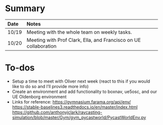 # Summary
| Date   | Notes
| :----- | :-------------------------------
| 10/19 | Meeting with the whole team on weekly tasks. 
| 10/20 | Meeting with Prof Clark, Ella, and Francisco on UE collaboration

# To-dos
* Setup a time to meet with Oliver next week (react to this if you would like to do so and I’ll provide more info)
* Create an environment and add functionality to boxnav, ue5osc, and our UE Oldenborg environment
* Links for reference:
https://gymnasium.farama.org/api/env/
https://stable-baselines3.readthedocs.io/en/master/index.html
https://github.com/anthonyjclark/raycasting-simulation/blob/master/Gym/gym_pycastworld/PycastWorldEnv.py

